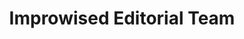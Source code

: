 ---
title: "Improwised Editorial Team"
description: "The Improwised Editorial Team consists of experienced engineers, architects, and product experts who collaborate to publish high-quality, research-backed insights on platform engineering, DevOps, and cloud modernization. Each article reflects collective expertise, real-world experiences, and learnings from production environments."
linkedin: "https://www.linkedin.com/company/improwised-technologies/"
image: "$lib/images/blogs/impro.png"
---
